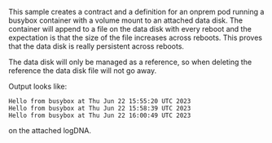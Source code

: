This sample creates a contract and a definition for an onprem pod running a busybox container with a volume mount to an attached data disk. The container will append to
a file on the data disk with every reboot and the expectation is that the size of the file increases across reboots. This proves that the data disk is really persistent across reboots.

The data disk will only be managed as a reference, so when deleting the reference the data disk file will not go away.

Output looks like:

```text
Hello from busybox at Thu Jun 22 15:55:20 UTC 2023
Hello from busybox at Thu Jun 22 15:58:39 UTC 2023
Hello from busybox at Thu Jun 22 16:00:49 UTC 2023
```

on the attached logDNA.
